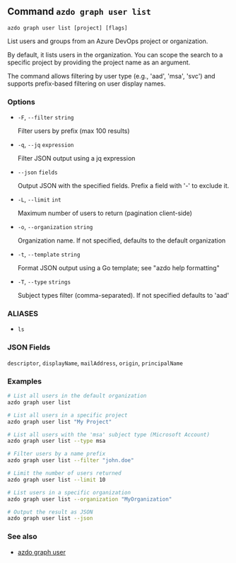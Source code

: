 ## Command `azdo graph user list`

```
azdo graph user list [project] [flags]
```

List users and groups from an Azure DevOps project or organization.

By default, it lists users in the organization. You can scope the search to a specific
project by providing the project name as an argument.

The command allows filtering by user type (e.g., 'aad', 'msa', 'svc') and supports
prefix-based filtering on user display names.


### Options


* `-F`, `--filter` `string`

	Filter users by prefix (max 100 results)

* `-q`, `--jq` `expression`

	Filter JSON output using a jq expression

* `--json` `fields`

	Output JSON with the specified fields. Prefix a field with &#39;-&#39; to exclude it.

* `-L`, `--limit` `int`

	Maximum number of users to return (pagination client-side)

* `-o`, `--organization` `string`

	Organization name. If not specified, defaults to the default organization

* `-t`, `--template` `string`

	Format JSON output using a Go template; see &#34;azdo help formatting&#34;

* `-T`, `--type` `strings`

	Subject types filter (comma-separated). If not specified defaults to &#39;aad&#39;


### ALIASES

- `ls`

### JSON Fields

`descriptor`, `displayName`, `mailAddress`, `origin`, `principalName`

### Examples

```bash
# List all users in the default organization
azdo graph user list

# List all users in a specific project
azdo graph user list "My Project"

# List all users with the 'msa' subject type (Microsoft Account)
azdo graph user list --type msa

# Filter users by a name prefix
azdo graph user list --filter "john.doe"

# Limit the number of users returned
azdo graph user list --limit 10

# List users in a specific organization
azdo graph user list --organization "MyOrganization"

# Output the result as JSON
azdo graph user list --json
```

### See also

* [azdo graph user](./azdo_graph_user.md)
